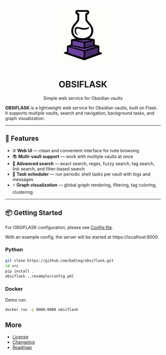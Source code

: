 <div align="center">  
    <picture>
      <img alt="OBSIFLASK logo" src="src/obsiflask/static/logo.png" width="200px">
    </picture>
    <h1> OBSIFLASK </h1>
    <p align="center"> Simple web service for Obsidian vaults </p>
</div>


**OBSIFLASK** is a lightweight web service for Obsidian vaults, built on Flask.  
It supports multiple vaults, search and navigation, background tasks, and graph visualization.

---

## 🚀 Features
- 🌐 **Web UI** — clean and convenient interface for note browsing  
- 📚 **Multi-vault support** — work with multiple vaults at once  
- 🔎 **Advanced search** — exact search, regex, fuzzy search, tag search, link search, and filter-based search  
- 📝 **Task scheduler** — run periodic shell tasks per vault with logs and messages  
- ⚡ **Graph visualization** — global graph rendering, filtering, tag coloring, clustering  

---

## 📦 Getting Started
For OBSIFLASK configuration, please see [Config file](https://github.com/bahleg/OBSIFLASK/blob/main/src/obsiflask/config.py).

With an example config, the server will be started at https://localhost:8000. 

### Python
```bash
git clone https://github.com/bahleg/obsiflask.git
cd src
pip install .
obsiflask ../example/config.yml
```


### Docker
Demo run:
```bash bash build_docker.sh
docker run -p 8000:8000 obsiflask
```

## More
* [License](license.md)
* [Changelog](changelog.md)
* [Roadmap](roadmap.md)
